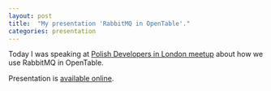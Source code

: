 ```yaml
---
layout: post
title:  "My presentation 'RabbitMQ in OpenTable'."
categories: presentation
---
```

Today I was speaking at [Polish Developers in London meetup][pdil] about how
we use RabbitMQ in OpenTable.

Presentation is [available online][presentation].


[pdil]: http://www.meetup.com/Polish-Developers-in-London/events/225301383/
[presentation]: http://lukasz-lysik.github.io/presentations/rabbitmq-in-opentable
